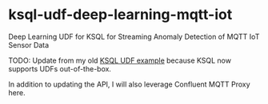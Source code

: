 # ksql-udf-deep-learning-mqtt-iot
Deep Learning UDF for KSQL for Streaming Anomaly Detection of MQTT IoT Sensor Data

TODO:
Update from my old [KSQL UDF example](https://github.com/kaiwaehner/ksql-fork-with-deep-learning-function) because KSQL now supports UDFs out-of-the-box.

In addition to updating the API, I will also leverage Confluent MQTT Proxy here.
